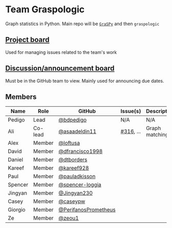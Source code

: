 # Team Graspologic

Graph statistics in Python. Main repo will be [`GraSPy`](https://github.com/neurodata/graspy) and then `graspologic`

## [Project board](https://github.com/orgs/neurodata/projects/1)
Used for managing issues related to the team's work

## [Discussion/announcement board](https://github.com/orgs/NeuroDataDesign/teams/graspologic)
Must be in the GitHub team to view. Mainly used for announcing due dates.

## Members
| Name | Role | GitHub | Issue(s) | Description |
|------|--------|-------|-------------|---|
| Pedigo | Lead | [@bdpedigo](https://github.com/bdpedigo) | N/A | N/A |
| Ali | Co-lead | [@asaadeldin11](https://github.com/asaadeldin11) | [#316](https://github.com/neurodata/graspy/issues/316), ... | Graph matching |
| Alex | Member | [@loftusa](https://github.com/loftusa) | | | 
| David | Member | [@dfrancisco1998](https://github.com/dfrancisco1998) | | | 
| Daniel | Member | [@dtborders](https://github.com/dtborders) | | | 
| Kareef | Member | [@kareef928](https://github.com/kareef928) | | | 
| Paul | Member | [@pauladkisson](https://github.com/pauladkisson) | | | 
| Spencer | Member | [@spencer-loggia](https://github.com/spencer-loggia) | | | 
| Jingyan | Member | [@Jingyan230](https://github.com/Jingyan230) | | | 
| Casey | Member | [@caseypw](https://github.com/caseypw) | | | 
| Giorgio | Member | [@PerifanosPrometheus](https://github.com/PerifanosPrometheus) | | | 
| Ze | Member | [@zeou1](https://github.com/zeou1) | | | 


